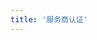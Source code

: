```yaml
---
title: '服务商认证'
---
```


<script setup lang="ts">
  import TheOgsp from "@/views/authentication/ogsp/TheOgsp.vue"
</script>

<TheOgsp />
